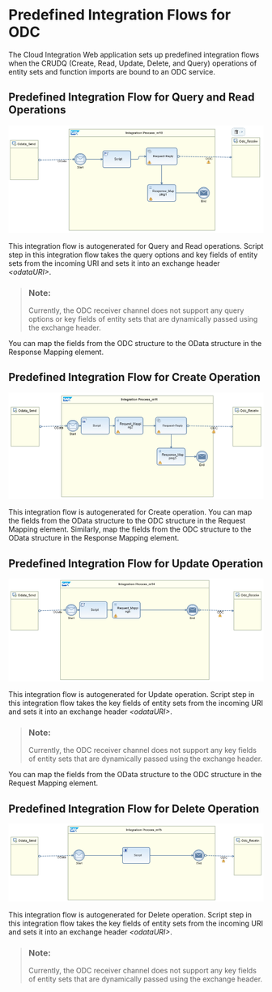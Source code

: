 <!-- loio677fcbab6f6b4888891e952c99678de1 -->

# Predefined Integration Flows for ODC

The Cloud Integration Web application sets up predefined integration flows when the CRUDQ \(Create, Read, Update, Delete, and Query\) operations of entity sets and function imports are bound to an ODC service.



## Predefined Integration Flow for Query and Read Operations

![](images/Predefined_iFlow_ODC_-_Query_and_Read_0b6f2cd.png)

This integration flow is autogenerated for Query and Read operations. Script step in this integration flow takes the query options and key fields of entity sets from the incoming URI and sets it into an exchange header *<odataURI\>*.

> ### Note:  
> Currently, the ODC receiver channel does not support any query options or key fields of entity sets that are dynamically passed using the exchange header.

You can map the fields from the ODC structure to the OData structure in the Response Mapping element.



## Predefined Integration Flow for Create Operation

![](images/Predefined_iFlow_ODC_-_Create_3827ca3.png)

This integration flow is autogenerated for Create operation. You can map the fields from the OData structure to the ODC structure in the Request Mapping element. Similarly, map the fields from the ODC structure to the OData structure in the Response Mapping element.



## Predefined Integration Flow for Update Operation

![](images/Predefined_iFlow_ODC_-_Update_516598a.png)

This integration flow is autogenerated for Update operation. Script step in this integration flow takes the key fields of entity sets from the incoming URI and sets it into an exchange header *<odataURI\>*.

> ### Note:  
> Currently, the ODC receiver channel does not support any key fields of entity sets that are dynamically passed using the exchange header.

You can map the fields from the OData structure to the ODC structure in the Request Mapping element.



## Predefined Integration Flow for Delete Operation

![](images/Predefined_iFlow_ODC_-_Delete_d085efd.png)

This integration flow is autogenerated for Delete operation. Script step in this integration flow takes the key fields of entity sets from the incoming URI and sets it into an exchange header *<odataURI\>*.

> ### Note:  
> Currently, the ODC receiver channel does not support any key fields of entity sets that are dynamically passed using the exchange header.

